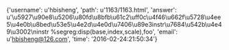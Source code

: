 {'username': u'hbisheng', 'path': u'1163/1163.html', 'answer': u'\u5927\u90e8\u5206\u80fd\u8bfb\u61c2\uff0c\u4f46\u662f\u5728\u4ee5\u4e0b\u8bed\u53e5\u4e2d\u4e0d\u7406\u89e3instr\u7684\u542b\u4e49\u3002\ninstr   %segreg:disp(base,index,scale),foo', 'email': u'hbisheng@126.com', 'time': '2016-02-24:21:50:34'}